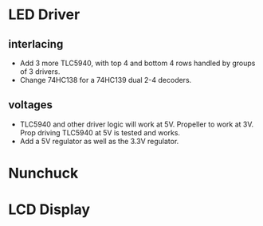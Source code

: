 # LED Driver

## interlacing

* Add 3 more TLC5940, with top 4 and bottom 4 rows handled by groups of 3 drivers.
* Change 74HC138 for a 74HC139 dual 2-4 decoders.

## voltages

* TLC5940 and other driver logic will work at 5V. Propeller to work at 3V. Prop  driving TLC5940 at 5V is tested and works.
* Add a 5V regulator as well as the 3.3V regulator.

# Nunchuck

# LCD Display
